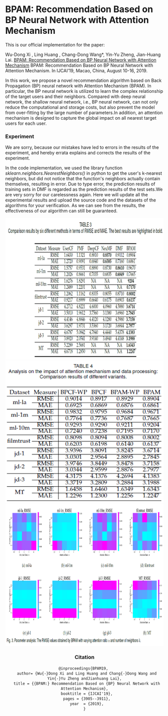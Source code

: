 # BPAM: Recommendation Based on BP Neural Network with Attention Mechanism

This is our official implementation for the paper:

Wu-Dong Xi , Ling Huang , Chang-Dong Wang*, Yin-Yu Zheng, Jian-Huang Lai. [BPAM: Recommendation Based on BP Neural Network with Attention Mechanism](https://www.ijcai.org/proceedings/2019/542) BPAM: Recommendation Based on BP Neural Network with Attention Mechanism.  In IJCAI’19, Macao, China, August 10-16, 2019.


In this work, we propose a novel recommendation algorithm based on Back Propagation (BP) neural network with Attention Mechanism (BPAM). In particular, the BP neural network is utilized to learn the complex relationship of the target users and their neighbors. Compared with deep neural network, the shallow neural network, i.e., BP neural network, can not only reduce the computational and storage costs, but also prevent the model from over-fitting by the large number of parameters.In addition, an attention mechanism is designed to capture the global impact on all nearest target users for each user.

### Experiment

We are sorry, because our mistakes have led to errors in the results of the experiment, and hereby errata explains and corrects the results of the experiment.

In the code implementation, we used the library function *sklearn.neighbors.NearestNeighbors()* in python to get the user's k-nearest neighbors, but did not notice that the function's neighbors actually contain themselves, resulting in error. Due to type error, the prediction results of training sets in DMF is regarded as the prediction results of the test sets.We are very sorry for our carelessness again. Here we will update all the experimental results and upload the source code and the datasets of the algorithms for your verification. As we can see from the results, the effectiveness of our algorithm can still be guaranteed.

<div align=center><img src="https://github.com/xiwd/BPAM/blob/master/results/com.png?raw=true"width="1000" height="450" />

<div align=center><img src="https://github.com/xiwd/BPAM/blob/master/results/var.png?raw=true" width="1000" height="450" />

<div align=center><img src="https://github.com/xiwd/BPAM/blob/master/results/par.png?raw=true" width="1000" height="450" />


### Citation
    @inproceedings{BPAM19, 
      author= {Wu{-}Dong Xi and Ling Huang and Chang{-}Dong Wang and Yin{-}Yu Zheng andJianhuang Lai},
      title = {{BPAM:} Recommendation Based on {BP} Neural Network with Attention Mechanism},
      booktitle = {IJCAI'19},
      pages = {3905--3911},
      year  = {2019},
    }
